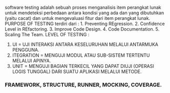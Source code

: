 software testing adalah sebuah proses menganalisis item perangkat lunak untuk mendeteksi perbedaan antara kondisi yang ada dan yang dibutuhkan (yaitu cacat) dan untuk mengevaluasi fitur dari item perangkat lunak.
PURPOSE OF TESTING terdiri dari :
    1. Preventing REgression.
    2. Confidence Level in REfactoring.
    3. Improve Code Design.
    4. Code Documentation.
    5. Scaling The Team.
LEVEL OF TESTING :
1. UI = UJI INTERAKSI ANTARA KESELURUHAN MELALUI ANTARMUKA PENGGUNA.
2. ITEGRATION = MENGUJI MODUL ATAU SUB-SISTEM TERTENTU MELALUI APINYA.
3. UNIT = MENGUJI BAGIAN TERKECIL YANG DAPAT DIUJI (OPERASI LOGIS TUNGGAL) DARI SUATU APLIKASI MELALUI METODE.
### FRAMEWORK, STRUCTURE, RUNNER, MOCKING, COVERAGE.